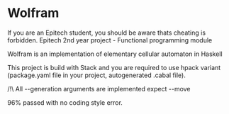 # Wolfram

If you are an Epitech student, you should be aware thats cheating is forbidden.
Epitech 2nd year project - Functional programming module


Wolfram is an implementation of elementary cellular automaton in Haskell

This project is build with Stack and you are required to use hpack variant (package.yaml file in your project, autogenerated .cabal file).


/!\ All --generation arguments are implemented expect --move

96% passed with no coding style error.
